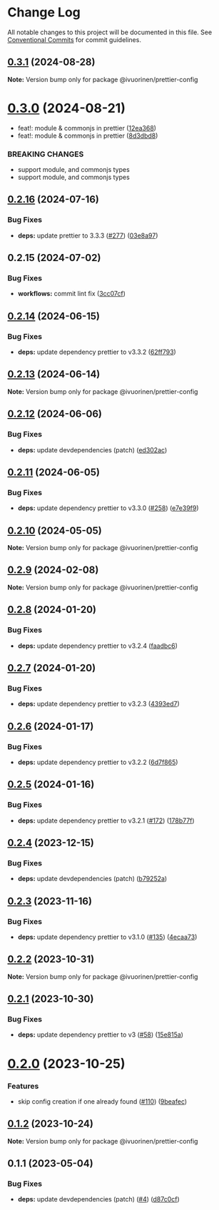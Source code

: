 # Change Log

All notable changes to this project will be documented in this file. See [Conventional Commits](https://conventionalcommits.org) for commit guidelines.

## [0.3.1](https://github.com/ivuorinen/base-configs/compare/@ivuorinen/prettier-config@0.3.0...@ivuorinen/prettier-config@0.3.1) (2024-08-28)

**Note:** Version bump only for package @ivuorinen/prettier-config

# [0.3.0](https://github.com/ivuorinen/base-configs/compare/@ivuorinen/prettier-config@0.2.16...@ivuorinen/prettier-config@0.3.0) (2024-08-21)

- feat!: module & commonjs in prettier ([12ea368](https://github.com/ivuorinen/base-configs/commit/12ea3688ad61ea5b21762225b9b41b30a1995198))
- feat!: module & commonjs in prettier ([8d3dbd8](https://github.com/ivuorinen/base-configs/commit/8d3dbd89e8dbaaa2df12eb9900fdf0cfa566a65c))

### BREAKING CHANGES

- support module, and commonjs types
- support module, and commonjs types

## [0.2.16](https://github.com/ivuorinen/base-configs/compare/@ivuorinen/prettier-config@0.2.15...@ivuorinen/prettier-config@0.2.16) (2024-07-16)

### Bug Fixes

- **deps:** update prettier to 3.3.3 ([#277](https://github.com/ivuorinen/base-configs/issues/277)) ([03e8a97](https://github.com/ivuorinen/base-configs/commit/03e8a97e2b0d3a35e49969d100df16b7f7aaa89d))

## 0.2.15 (2024-07-02)

### Bug Fixes

- **workflows:** commit lint fix ([3cc07cf](https://github.com/ivuorinen/base-configs/commit/3cc07cf3ffd8743860a07bb85aa4d275bb63094e))

## [0.2.14](https://github.com/ivuorinen/base-configs/compare/@ivuorinen/prettier-config@0.2.13...@ivuorinen/prettier-config@0.2.14) (2024-06-15)

### Bug Fixes

- **deps:** update dependency prettier to v3.3.2 ([62ff793](https://github.com/ivuorinen/base-configs/commit/62ff7930de55c29e08975faaed1b22df8c85ba44))

## [0.2.13](https://github.com/ivuorinen/base-configs/compare/@ivuorinen/prettier-config@0.2.12...@ivuorinen/prettier-config@0.2.13) (2024-06-14)

**Note:** Version bump only for package @ivuorinen/prettier-config

## [0.2.12](https://github.com/ivuorinen/base-configs/compare/@ivuorinen/prettier-config@0.2.11...@ivuorinen/prettier-config@0.2.12) (2024-06-06)

### Bug Fixes

- **deps:** update devdependencies (patch) ([ed302ac](https://github.com/ivuorinen/base-configs/commit/ed302acd4e4671eb21e20c3fbb053e6c989c203b))

## [0.2.11](https://github.com/ivuorinen/base-configs/compare/@ivuorinen/prettier-config@0.2.10...@ivuorinen/prettier-config@0.2.11) (2024-06-05)

### Bug Fixes

- **deps:** update dependency prettier to v3.3.0 ([#258](https://github.com/ivuorinen/base-configs/issues/258)) ([e7e39f9](https://github.com/ivuorinen/base-configs/commit/e7e39f9e3140ea574340ac66a777f3cd49fbf4b4))

## [0.2.10](https://github.com/ivuorinen/base-configs/compare/@ivuorinen/prettier-config@0.2.9...@ivuorinen/prettier-config@0.2.10) (2024-05-05)

**Note:** Version bump only for package @ivuorinen/prettier-config

## [0.2.9](https://github.com/ivuorinen/base-configs/compare/@ivuorinen/prettier-config@0.2.8...@ivuorinen/prettier-config@0.2.9) (2024-02-08)

**Note:** Version bump only for package @ivuorinen/prettier-config

## [0.2.8](https://github.com/ivuorinen/base-configs/compare/@ivuorinen/prettier-config@0.2.7...@ivuorinen/prettier-config@0.2.8) (2024-01-20)

### Bug Fixes

- **deps:** update dependency prettier to v3.2.4 ([faadbc6](https://github.com/ivuorinen/base-configs/commit/faadbc633a04f22999352e9f0e26a0acc65f0ff7))

## [0.2.7](https://github.com/ivuorinen/base-configs/compare/@ivuorinen/prettier-config@0.2.6...@ivuorinen/prettier-config@0.2.7) (2024-01-20)

### Bug Fixes

- **deps:** update dependency prettier to v3.2.3 ([4393ed7](https://github.com/ivuorinen/base-configs/commit/4393ed7c99515b1c27f76843b3af968be0a9d6a8))

## [0.2.6](https://github.com/ivuorinen/base-configs/compare/@ivuorinen/prettier-config@0.2.5...@ivuorinen/prettier-config@0.2.6) (2024-01-17)

### Bug Fixes

- **deps:** update dependency prettier to v3.2.2 ([6d7f865](https://github.com/ivuorinen/base-configs/commit/6d7f865bbbd4e7b03c0ab4f1904907c84dc632c6))

## [0.2.5](https://github.com/ivuorinen/base-configs/compare/@ivuorinen/prettier-config@0.2.4...@ivuorinen/prettier-config@0.2.5) (2024-01-16)

### Bug Fixes

- **deps:** update dependency prettier to v3.2.1 ([#172](https://github.com/ivuorinen/base-configs/issues/172)) ([178b77f](https://github.com/ivuorinen/base-configs/commit/178b77f0076aa13b5a19b9a382c33d19b2db5fa9))

## [0.2.4](https://github.com/ivuorinen/base-configs/compare/@ivuorinen/prettier-config@0.2.3...@ivuorinen/prettier-config@0.2.4) (2023-12-15)

### Bug Fixes

- **deps:** update devdependencies (patch) ([b79252a](https://github.com/ivuorinen/base-configs/commit/b79252a163ae15462984c84fd7950fc74da902b6))

## [0.2.3](https://github.com/ivuorinen/base-configs/compare/@ivuorinen/prettier-config@0.2.2...@ivuorinen/prettier-config@0.2.3) (2023-11-16)

### Bug Fixes

- **deps:** update dependency prettier to v3.1.0 ([#135](https://github.com/ivuorinen/base-configs/issues/135)) ([4ecaa73](https://github.com/ivuorinen/base-configs/commit/4ecaa73be86a7b7f98b78ffddf3fdf9316680ae2))

## [0.2.2](https://github.com/ivuorinen/base-configs/compare/@ivuorinen/prettier-config@0.2.1...@ivuorinen/prettier-config@0.2.2) (2023-10-31)

**Note:** Version bump only for package @ivuorinen/prettier-config

## [0.2.1](https://github.com/ivuorinen/base-configs/compare/@ivuorinen/prettier-config@0.2.0...@ivuorinen/prettier-config@0.2.1) (2023-10-30)

### Bug Fixes

- **deps:** update dependency prettier to v3 ([#58](https://github.com/ivuorinen/base-configs/issues/58)) ([15e815a](https://github.com/ivuorinen/base-configs/commit/15e815a53d46bb369cb2d7c0eb7b54474245afee))

# [0.2.0](https://github.com/ivuorinen/base-configs/compare/@ivuorinen/prettier-config@0.1.2...@ivuorinen/prettier-config@0.2.0) (2023-10-25)

### Features

- skip config creation if one already found ([#110](https://github.com/ivuorinen/base-configs/issues/110)) ([9beafec](https://github.com/ivuorinen/base-configs/commit/9beafec48681768f06ff24029391176d87169261))

## [0.1.2](https://github.com/ivuorinen/base-configs/compare/@ivuorinen/prettier-config@0.1.1...@ivuorinen/prettier-config@0.1.2) (2023-10-24)

**Note:** Version bump only for package @ivuorinen/prettier-config

## 0.1.1 (2023-05-04)

### Bug Fixes

- **deps:** update devdependencies (patch) ([#4](https://github.com/ivuorinen/base-configs/issues/4)) ([d87c0cf](https://github.com/ivuorinen/base-configs/commit/d87c0cf5fd2494b0577086e590b72f4ec7bb30ee))
